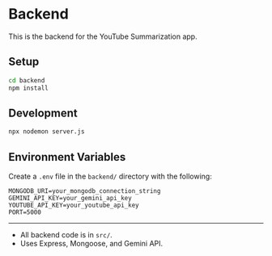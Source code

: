 # Backend

This is the backend for the YouTube Summarization app.

## Setup

```bash
cd backend
npm install
```

## Development

```bash
npx nodemon server.js
```

## Environment Variables

Create a `.env` file in the `backend/` directory with the following:

```
MONGODB_URI=your_mongodb_connection_string
GEMINI_API_KEY=your_gemini_api_key
YOUTUBE_API_KEY=your_youtube_api_key
PORT=5000
```

---

- All backend code is in `src/`.
- Uses Express, Mongoose, and Gemini API. 